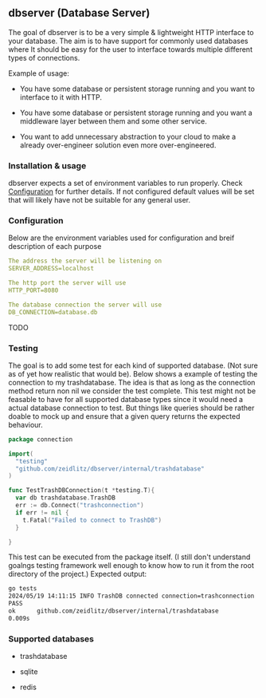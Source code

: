 ## dbserver (Database Server)

The goal of dbserver is to be a very simple & lightweight HTTP interface to your database. The aim is to have support for commonly used databases where It should be easy for the user to interface towards multiple different types of connections. 

Example of usage:

- You have some database or persistent storage running and you want to interface to it with HTTP.

- You have some database or persistent storage running and you want a middleware layer between them and some other service. 

- You want to add unnecessary abstraction to your cloud to make a already over-engineer solution even more over-engineered.

### Installation & usage

dbserver expects a set of environment variables to run properly. Check [Configuration](#Configuration) for further details. If not configured default values will be set that will likely have not be suitable for any general user. 


### Configuration

Below are the environment variables used for configuration and breif description of each purpose 

```yaml
The address the server will be listening on 
SERVER_ADDRESS=localhost

The http port the server will use
HTTP_PORT=8080

The database connection the server will use
DB_CONNECTION=database.db
```

TODO

### Testing

The goal is to add some test for each kind of supported database. (Not sure as of yet how realistic that would be). Below shows a example of testing the connection to my trashdatabase. The idea is that as long as the connection method return non nil we consider the test complete. This test might not be feasable to have for all supported database types since it would need a actual database connection to test. But things like queries should be rather doable to mock up and ensure that a given query returns the expected behaviour. 

```go
package connection

import(
  "testing"
  "github.com/zeidlitz/dbserver/internal/trashdatabase"
)

func TestTrashDBConnection(t *testing.T){
  var db trashdatabase.TrashDB
  err := db.Connect("trashconnection")
  if err != nil {
    t.Fatal("Failed to connect to TrashDB")
  }

}
```

This test can be executed from the package itself. (I still don't understand goalngs testing framework well enough to know how to run it from the root directory of the project.) Expected output:

```bash
go tests
2024/05/19 14:11:15 INFO TrashDB connected connection=trashconnection
PASS
ok      github.com/zeidlitz/dbserver/internal/trashdatabase
0.009s
```

### Supported databases

- trashdatabase

- sqlite

- redis
